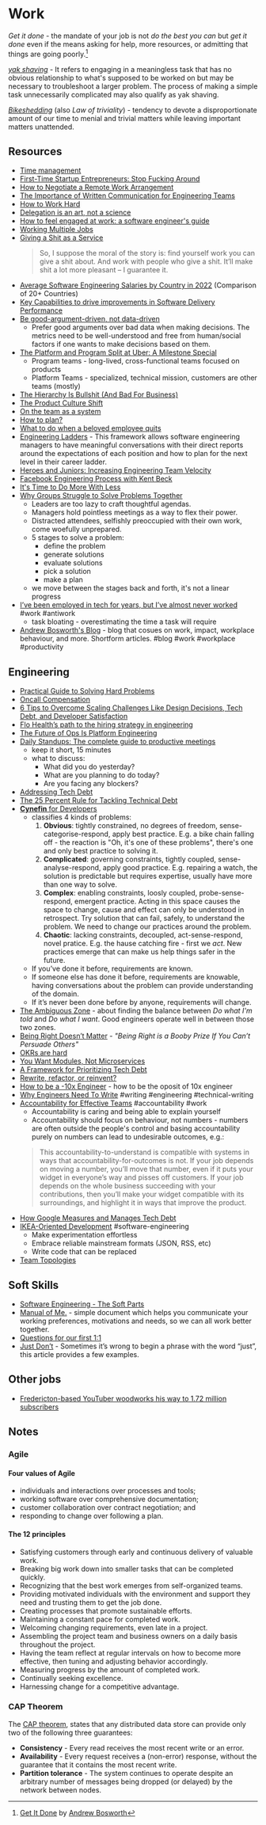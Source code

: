 # Work

_Get it done_ - the mandate of your job is not _do the best you can_ but _get it done_ even if the means asking for help, more resources, or admitting that things are going poorly.[^get_it_done]

[_yak shaving_](https://en.wiktionary.org/wiki/yak_shaving) - It refers to engaging in a meaningless task that has no obvious relationship to what's supposed to be worked on but may be necessary to troubleshoot a larger problem. The process of making a simple task unnecessarily complicated may also qualify as yak shaving.

[_Bikeshedding_](https://en.wikipedia.org/wiki/Law_of_triviality) (also _Law of triviality_) - tendency to devote a disproportionate amount of our time to menial and trivial matters while leaving important matters unattended.

## Resources

- [Time management](https://en.wikipedia.org/wiki/Time_management)
- [First-Time Startup Entrepreneurs: Stop Fucking Around](https://techcrunch.com/2012/08/05/first-time-startup-entrepreneurs-stop-fucking-around/)
- [How to Negotiate a Remote Work Arrangement](https://hbr.org/2021/07/how-to-negotiate-a-remote-work-arrangement)
- [The Importance of Written Communication for Engineering Teams](https://www.toptal.com/engineering-management/written-communication-workplace)
- [How to Work Hard](http://paulgraham.com/hwh.html)
- [Delegation is an art, not a science](https://larahogan.me/blog/delegation-is-an-art/)
- [How to feel engaged at work: a software engineer's guide](https://jasont.co/ennui/)
- [Working Multiple Jobs](https://avc.com/2021/10/working-multiple-jobs/)
- [Giving a Shit as a Service](https://allenpike.com/2022/giving-a-shit)
  > So, I suppose the moral of the story is: find yourself work you can give a shit about. And work with people who give a shit. It’ll make shit a lot more pleasant – I guarantee it.
- [Average Software Engineering Salaries by Country in 2022](https://codesubmit.io/blog/software-engineer-salary-by-country/) (Comparison of 20+ Countries)
- [Key Capabilities to drive improvements in Software Delivery Performance](https://srinathramakrishnan.wordpress.com/2018/12/04/key-capabilities-to-drive-improvements-in-software-delivery-performance/#:~:text=Architect%20for%20empowered%20teams%20%E2%80%93%20Architects,that%20will%20enable%20the%20outcomes)
- [Be good-argument-driven, not data-driven](http://twitchard.github.io/posts/2022-08-26-metrics-schmetrics.html)
  - Prefer good arguments over bad data when making decisions. The metrics need to be well-understood and free from human/social factors if one wants to make decisions based on them.
- [The Platform and Program Split at Uber: A Milestone Special](https://newsletter.pragmaticengineer.com/p/the-platform-and-program-split-at)
  - Program teams - long-lived, cross-functional teams focused on products
  - Platform Teams - specialized, technical mission, customers are other teams (mostly)
- [The Hierarchy Is Bullshit (And Bad For Business)](https://charity.wtf/2022/09/23/the-hierarchy-is-bullshit-and-bad-for-business/)
- [The Product Culture Shift](https://www.elidedbranches.com/2022/08/the-product-culture-shift.html)
- [On the team as a system](https://vickiboykis.com/2022/09/10/on-the-team-as-a-system/)
- [How to plan?](https://kellanem.com/notes/how-to-plan)
- [What to do when a beloved employee quits](https://larahogan.me/blog/steps-when-employee-quits/)
- [Engineering Ladders](https://www.engineeringladders.com) - This framework allows software engineering managers to have meaningful conversations with their direct reports around the expectations of each position and how to plan for the next level in their career ladder.
- [Heroes and Juniors: Increasing Engineering Team Velocity](https://bellmar.medium.com/heroes-and-juniors-increasing-engineering-team-velocity-97ce6a59103e)
- [Facebook Engineering Process with Kent Beck](https://softwareengineeringdaily.com/2019/08/28/facebook-engineering-process-with-kent-beck/)
- [It's Time to Do More With Less](https://www.faros.ai/blog/its-time-to-do-more-with-less)
- [Why Groups Struggle to Solve Problems Together](https://hbr.org/2019/11/why-groups-struggle-to-solve-problems-together)
  - Leaders are too lazy to craft thoughtful agendas.
  - Managers hold pointless meetings as a way to flex their power.
  - Distracted attendees, selfishly preoccupied with their own work, come woefully unprepared.
  - 5 stages to solve a problem:
    - define the problem
    - generate solutions
    - evaluate solutions
    - pick a solution
    - make a plan
  - we move between the stages back and forth, it's not a linear progress
- [I’ve been employed in tech for years, but I’ve almost never worked](https://emaggiori.com/employed-in-tech-for-years-but-almost-never-worked/) #work #antiwork
  - task bloating - overestimating the time a task will require
- [Andrew Bosworth's Blog](https://boz.com) - blog that cosues on work, impact, workplace behaviour, and more. Shortform articles. #blog #work #workplace #productivity

## Engineering

- [Practical Guide to Solving Hard Problems](https://praeclarum.org/2022/02/19/hard-problems.html)
- [Oncall Compensation](https://newsletter.pragmaticengineer.com/p/oncall-compensation-f33)
- [6 Tips to Overcome Scaling Challenges Like Design Decisions, Tech Debt, and Developer Satisfaction](https://alphalist.com/blog/6-tips-to-overcome-scaling-challenges-like-design-decisions-tech-debt-and-developer-satisfaction)
- [Flo Health’s path to the hiring strategy in engineering](https://medium.com/flo-health/engineering-hiring-strategy-at-flo-health-657dfb9b725)
- [The Future of Ops Is Platform Engineering](https://www.honeycomb.io/blog/future-ops-platform-engineering)
- [Daily Standups: The complete guide to productive meetings](https://www.dailybot.com/blog-post/daily-standups-the-complete-guide-to-productive-meetings)
  - keep it short, 15 minutes
  - what to discuss:
    - What did you do yesterday?
    - What are you planning to do today?
    - Are you facing any blockers?  
- [Addressing Tech Debt](https://newsletter.abinoda.com/p/tech-debt)
- [The 25 Percent Rule for Tackling Technical Debt](https://shopify.engineering/technical-debt-25-percent-rule)
- [**Cynefin** for Developers](https://lizkeogh.com/cynefin-for-developers/)
  - classifies 4 kinds of problems:
    1. **Obvious**: tightly constrained, no degrees of freedom, sense-categorise-respond, apply best practice. E.g. a bike chain falling off - the reaction is "Oh, it's one of these problems", there's one and only best practice to solving it.
    2. **Complicated**: governing constraints, tightly coupled, sense-analyse-respond, apply good practice. E.g. repairing a watch, the solution is predictable but requires expertise, usually have more than one way to solve.
    3. **Complex**: enabling constraints, loosly coupled, probe-sense-respond, emergent practice. Acting in this space causes the space to change, cause and effect can only be understood in retrospect. Try solution that can fail, safely, to understand the problem. We need to change our practices around the problem.
    4. **Chaotic**: lacking constraints, decoupled, act-sense-respond, novel pratice. E.g. the hause catching fire - first we _act_. New practices emerge that can make us help things safer in the future.
  - If you’ve done it before, requirements are known.
  - If someone else has done it before, requirements are knowable, having conversations about the problem can provide understanding of the domain.
  - If it’s never been done before by anyone, requirements will change.
- [The Ambiguous Zone](https://www.bennorthrop.com/Essays/2023/the-ambiguous-zone.php) - about finding the balance between _Do what I'm told_ and _Do what I want_. Good engineers operate well in between those two zones.
- [Being Right Doesn’t Matter](https://medium.com/@royrapoport/being-right-doesnt-matter-70f00e2cd2a4) - _"Being Right is a Booby Prize If You Can’t Persuade Others"_
- [OKRs are hard](https://skamille.medium.com/okrs-are-hard-b4a6a8491af0)
- [You Want Modules, Not Microservices](http://blogs.newardassociates.com/blog/2023/you-want-modules-not-microservices.html)
- [A Framework for Prioritizing Tech Debt](https://www.maxcountryman.com/articles/a-framework-for-prioritizing-tech-debt)
- [Rewrite, refactor, or reinvent?](https://herbcaudill.com/words/20190219-rewrite-refactor-reinvent)
- [How to be a -10x Engineer](https://taylor.town/-10x) - how to be the oposit of 10x engineer
- [Why Engineers Need To Write](https://www.developing.dev/p/why-engineers-need-to-write) #writing #engineering #technical-writing
- [Accountability for Effective Teams](https://jessitron.com/2023/06/21/accountability-for-effective-teams/) #accountability #work
  - Accountability is caring and being able to explain yourself
  - Accountability should focus on behaviour, not numbers - numbers are often outside the people's control and basing accountability purely on numbers can lead to undesirable outcomes, e.g.:
  > This accountability-to-understand is compatible with systems in ways that accountability-for-outcomes is not. If your job depends on moving a number, you’ll move that number, even if it puts your widget in everyone’s way and pisses off customers. If your job depends on the whole business succeeding with your contributions, then you’ll make your widget compatible with its surroundings, and highlight it in ways that improve the product.
- [How Google Measures and Manages Tech Debt](https://newsletter.getdx.com/p/measuring-and-managing-tech-debt)
- [IKEA-Oriented Development](https://taylor.town/ikea-oriented-development) #software-engineering
  - Make experimentation effortless
  - Embrace reliable mainstream formats (JSON, RSS, etc)
  - Write code that can be replaced
- [Team Topologies](https://martinfowler.com/bliki/TeamTopologies.html)

## Soft Skills

- [Software Engineering - The Soft Parts](https://addyosmani.com/blog/software-engineering-soft-parts/)
- [Manual of Me.](https://www.manualof.me/) - simple document which helps you communicate your working preferences, motivations and needs, so we can all work better together.
- [Questions for our first 1:1](https://larahogan.me/blog/first-one-on-one-questions/)
- [Just Don’t](https://www.tbray.org/ongoing/When/202x/2022/11/07/Just-Dont) - Sometimes it’s wrong to begin a phrase with the word “just”, this article provides a few examples.

## Other jobs

- [Fredericton-based YouTuber woodworks his way to 1.72 million subscribers](https://www.cbc.ca/news/canada/new-brunswick/matthias-wandel-fredericton-woodworker-1.6659038)

## Notes

### Agile

#### Four values of Agile

- individuals and interactions over processes and tools;
- working software over comprehensive documentation;
- customer collaboration over contract negotiation; and
- responding to change over following a plan.

#### The 12 principles

- Satisfying customers through early and continuous delivery of valuable work.
- Breaking big work down into smaller tasks that can be completed quickly.
- Recognizing that the best work emerges from self-organized teams.
- Providing motivated individuals with the environment and support they need and trusting them to get the job done.
- Creating processes that promote sustainable efforts.
- Maintaining a constant pace for completed work.
- Welcoming changing requirements, even late in a project.
- Assembling the project team and business owners on a daily basis throughout the project.
- Having the team reflect at regular intervals on how to become more effective, then tuning and adjusting behavior accordingly.
- Measuring progress by the amount of completed work.
- Continually seeking excellence.
- Harnessing change for a competitive advantage.

### CAP Theorem


The [CAP theorem](https://en.wikipedia.org/wiki/CAP_theorem), states that any distributed data store can provide only two of the following three guarantees:

- **Consistency** - Every read receives the most recent write or an error.
- **Availability** - Every request receives a (non-error) response, without the guarantee that it contains the most recent write.
- **Partition tolerance** - The system continues to operate despite an arbitrary number of messages being dropped (or delayed) by the network between nodes.


[^get_it_done]: [Get It Done](https://boz.com/articles/get-it-done) by [Andrew Bosworth](https://boz.com)
